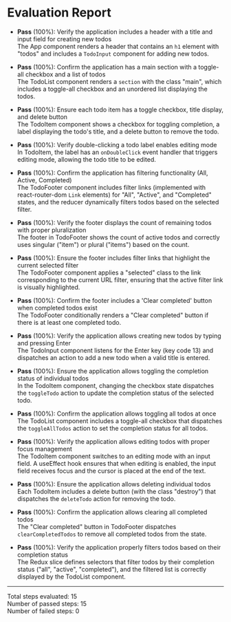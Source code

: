 # Evaluation Report

- **Pass** (100%): Verify the application includes a header with a title and input field for creating new todos  
  The App component renders a header that contains an <code>h1</code> element with "todos" and includes a <code>TodoInput</code> component for adding new todos.

- **Pass** (100%): Confirm the application has a main section with a toggle-all checkbox and a list of todos  
  The TodoList component renders a <code>section</code> with the class "main", which includes a toggle-all checkbox and an unordered list displaying the todos.

- **Pass** (100%): Ensure each todo item has a toggle checkbox, title display, and delete button  
  The TodoItem component shows a checkbox for toggling completion, a label displaying the todo's title, and a delete button to remove the todo.

- **Pass** (100%): Verify double-clicking a todo label enables editing mode  
  In TodoItem, the label has an <code>onDoubleClick</code> event handler that triggers editing mode, allowing the todo title to be edited.

- **Pass** (100%): Confirm the application has filtering functionality (All, Active, Completed)  
  The TodoFooter component includes filter links (implemented with react-router-dom <code>Link</code> elements) for "All", "Active", and "Completed" states, and the reducer dynamically filters todos based on the selected filter.

- **Pass** (100%): Verify the footer displays the count of remaining todos with proper pluralization  
  The footer in TodoFooter shows the count of active todos and correctly uses singular ("item") or plural ("items") based on the count.

- **Pass** (100%): Ensure the footer includes filter links that highlight the current selected filter  
  The TodoFooter component applies a "selected" class to the link corresponding to the current URL filter, ensuring that the active filter link is visually highlighted.

- **Pass** (100%): Confirm the footer includes a 'Clear completed' button when completed todos exist  
  The TodoFooter conditionally renders a "Clear completed" button if there is at least one completed todo.

- **Pass** (100%): Verify the application allows creating new todos by typing and pressing Enter  
  The TodoInput component listens for the Enter key (key code 13) and dispatches an action to add a new todo when a valid title is entered.

- **Pass** (100%): Ensure the application allows toggling the completion status of individual todos  
  In the TodoItem component, changing the checkbox state dispatches the <code>toggleTodo</code> action to update the completion status of the selected todo.

- **Pass** (100%): Confirm the application allows toggling all todos at once  
  The TodoList component includes a toggle-all checkbox that dispatches the <code>toggleAllTodos</code> action to set the completion status for all todos.

- **Pass** (100%): Verify the application allows editing todos with proper focus management  
  The TodoItem component switches to an editing mode with an input field. A useEffect hook ensures that when editing is enabled, the input field receives focus and the cursor is placed at the end of the text.

- **Pass** (100%): Ensure the application allows deleting individual todos  
  Each TodoItem includes a delete button (with the class "destroy") that dispatches the <code>deleteTodo</code> action for removing the todo.

- **Pass** (100%): Confirm the application allows clearing all completed todos  
  The "Clear completed" button in TodoFooter dispatches <code>clearCompletedTodos</code> to remove all completed todos from the state.

- **Pass** (100%): Verify the application properly filters todos based on their completion status  
  The Redux slice defines selectors that filter todos by their completion status ("all", "active", "completed"), and the filtered list is correctly displayed by the TodoList component.

---

Total steps evaluated: 15  
Number of passed steps: 15  
Number of failed steps: 0